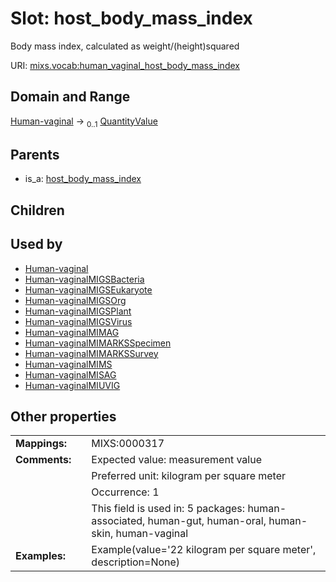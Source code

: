 
# Slot: host_body_mass_index


Body mass index, calculated as weight/(height)squared

URI: [mixs.vocab:human_vaginal_host_body_mass_index](https://w3id.org/mixs/vocab/human_vaginal_host_body_mass_index)


## Domain and Range

[Human-vaginal](Human-vaginal.md) &#8594;  <sub>0..1</sub> [QuantityValue](QuantityValue.md)

## Parents

 *  is_a: [host_body_mass_index](host_body_mass_index.md)

## Children


## Used by

 * [Human-vaginal](Human-vaginal.md)
 * [Human-vaginalMIGSBacteria](Human-vaginalMIGSBacteria.md)
 * [Human-vaginalMIGSEukaryote](Human-vaginalMIGSEukaryote.md)
 * [Human-vaginalMIGSOrg](Human-vaginalMIGSOrg.md)
 * [Human-vaginalMIGSPlant](Human-vaginalMIGSPlant.md)
 * [Human-vaginalMIGSVirus](Human-vaginalMIGSVirus.md)
 * [Human-vaginalMIMAG](Human-vaginalMIMAG.md)
 * [Human-vaginalMIMARKSSpecimen](Human-vaginalMIMARKSSpecimen.md)
 * [Human-vaginalMIMARKSSurvey](Human-vaginalMIMARKSSurvey.md)
 * [Human-vaginalMIMS](Human-vaginalMIMS.md)
 * [Human-vaginalMISAG](Human-vaginalMISAG.md)
 * [Human-vaginalMIUVIG](Human-vaginalMIUVIG.md)

## Other properties

|  |  |  |
| --- | --- | --- |
| **Mappings:** | | MIXS:0000317 |
| **Comments:** | | Expected value: measurement value |
|  | | Preferred unit: kilogram per square meter |
|  | | Occurrence: 1 |
|  | | This field is used in: 5 packages: human-associated, human-gut, human-oral, human-skin, human-vaginal |
| **Examples:** | | Example(value='22 kilogram per square meter', description=None) |

